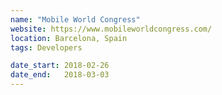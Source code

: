 ```yaml
---
name: "Mobile World Congress"
website: https://www.mobileworldcongress.com/
location: Barcelona, Spain
tags: Developers

date_start: 2018-02-26
date_end:   2018-03-03
---
```

